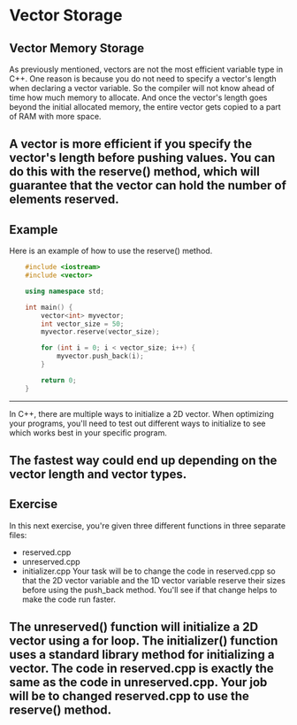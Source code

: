 # Vector Storage

## Vector Memory Storage
As previously mentioned, vectors are not the most efficient variable type in C++. One reason is because you do not need to specify a vector's length when declaring a vector variable. So the compiler will not know ahead of time how much memory to allocate. And once the vector's length goes beyond the initial allocated memory, the entire vector gets copied to a part of RAM with more space.

A vector is more efficient if you specify the vector's length before pushing values. You can do this with the reserve() method, which will guarantee that the vector can hold the number of elements reserved.
----------------------------------------

## Example
Here is an example of how to use the reserve() method.

```cpp
    #include <iostream>
    #include <vector>

    using namespace std;

    int main() {
        vector<int> myvector;
        int vector_size = 50;
        myvector.reserve(vector_size);

        for (int i = 0; i < vector_size; i++) {
            myvector.push_back(i);
        }

        return 0;
    }
```
----------------------------------------
In C++, there are multiple ways to initialize a 2D vector. When optimizing your programs, you'll need to test out different ways to initialize to see which works best in your specific program.

The fastest way could end up depending on the vector length and vector types.
----------------------------------------
## Exercise
In this next exercise, you're given three different functions in three separate files:

- reserved.cpp
- unreserved.cpp
- initializer.cpp
Your task will be to change the code in reserved.cpp so that the 2D vector variable and the 1D vector variable reserve their sizes before using the push_back method. You'll see if that change helps to make the code run faster.

The unreserved() function will initialize a 2D vector using a for loop. The initializer() function uses a standard library method for initializing a vector. The code in reserved.cpp is exactly the same as the code in unreserved.cpp. Your job will be to changed reserved.cpp to use the reserve() method.
------------------------------------------

